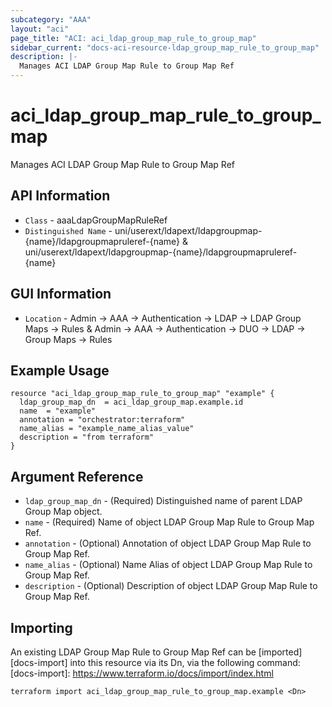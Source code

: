 ```yaml
---
subcategory: "AAA"
layout: "aci"
page_title: "ACI: aci_ldap_group_map_rule_to_group_map"
sidebar_current: "docs-aci-resource-ldap_group_map_rule_to_group_map"
description: |-
  Manages ACI LDAP Group Map Rule to Group Map Ref
---
```


# aci_ldap_group_map_rule_to_group_map #
Manages ACI LDAP Group Map Rule to Group Map Ref

## API Information ##
* `Class` - aaaLdapGroupMapRuleRef
* `Distinguished Name` - uni/userext/ldapext/ldapgroupmap-{name}/ldapgroupmapruleref-{name} & uni/userext/ldapext/ldapgroupmap-{name}/ldapgroupmapruleref-{name}

## GUI Information ##
* `Location` - Admin -> AAA -> Authentication -> LDAP -> LDAP Group Maps -> Rules & Admin -> AAA -> Authentication -> DUO -> LDAP -> Group Maps -> Rules


## Example Usage ##
```hcl
resource "aci_ldap_group_map_rule_to_group_map" "example" {
  ldap_group_map_dn  = aci_ldap_group_map.example.id
  name  = "example"
  annotation = "orchestrator:terraform"
  name_alias = "example_name_alias_value"
  description = "from terraform"
}
```

## Argument Reference ##
* `ldap_group_map_dn` - (Required) Distinguished name of parent LDAP Group Map object.
* `name` - (Required) Name of object LDAP Group Map Rule to Group Map Ref.
* `annotation` - (Optional)  Annotation of object LDAP Group Map Rule to Group Map Ref.
* `name_alias` - (Optional) Name Alias of object LDAP Group Map Rule to Group Map Ref.
* `description` - (Optional) Description of object LDAP Group Map Rule to Group Map Ref.

## Importing ##

An existing LDAP Group Map Rule to Group Map Ref can be [imported][docs-import] into this resource via its Dn, via the following command:
[docs-import]: https://www.terraform.io/docs/import/index.html


```
terraform import aci_ldap_group_map_rule_to_group_map.example <Dn>
```